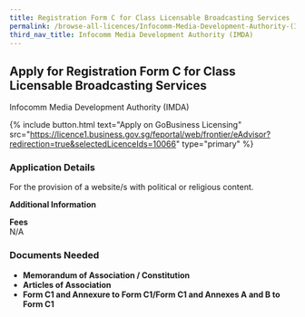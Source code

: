 ```yaml
---
title: Registration Form C for Class Licensable Broadcasting Services
permalink: /browse-all-licences/Infocomm-Media-Development-Authority-(IMDA)/Registration-Form-C-for-Class-Licensable-Broadcasting-Services
third_nav_title: Infocomm Media Development Authority (IMDA)
---
```


## Apply for Registration Form C for Class Licensable Broadcasting Services

Infocomm Media Development Authority (IMDA)

{% include button.html text="Apply on GoBusiness Licensing" src="https://licence1.business.gov.sg/feportal/web/frontier/eAdvisor?redirection=true&selectedLicenceIds=10066" type="primary" %}

<H3>Application Details</H3>

<p>For the provision of a website/s with political or religious content.</p>

<strong>Additional Information</strong>

<p><strong>Fees</strong><br />N/A</p>

<H3>Documents Needed</H3>

<ul>
 <li><strong>Memorandum of Association / Constitution</strong></li>
 <li><strong>Articles of Association</strong></li>
 <li><strong>Form C1 and Annexure to Form C1/Form C1 and Annexes A and B to Form C1</strong></li>
 </ul>

